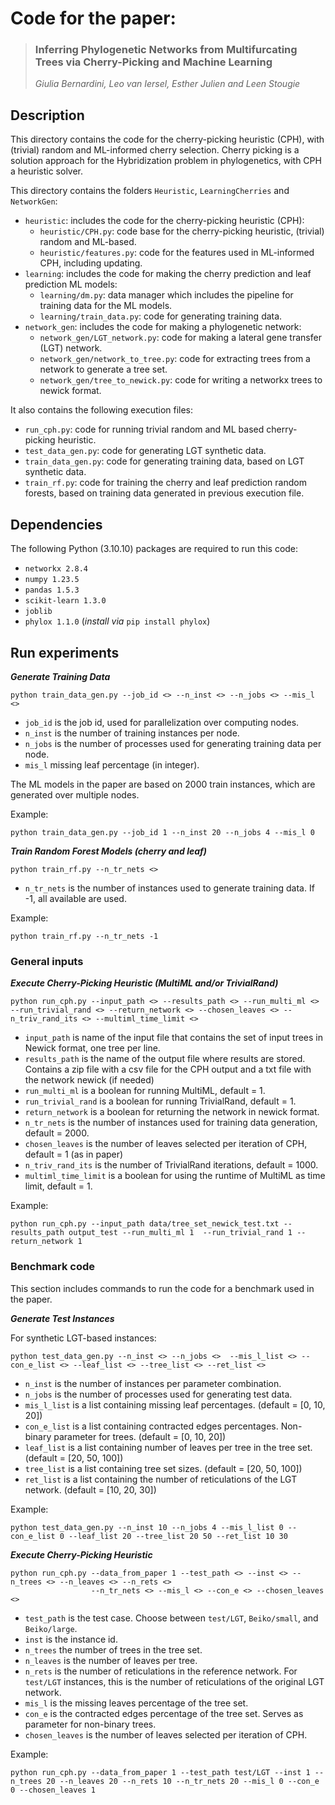 # Code for the paper:
> ### Inferring Phylogenetic Networks from Multifurcating Trees via Cherry-Picking and Machine Learning
> *Giulia Bernardini, Leo van Iersel, Esther Julien and Leen Stougie*

## Description

This directory contains the code for the cherry-picking heuristic (CPH), with (trivial) random and ML-informed cherry selection. Cherry picking is a solution approach for the Hybridization problem in phylogenetics, with CPH a heuristic solver.

This directory contains the folders `Heuristic`, `LearningCherries` and `NetworkGen`:
- `heuristic`: includes the code for the cherry-picking heuristic (CPH):
  - `heuristic/CPH.py`: code base for the cherry-picking heuristic, (trivial) random and ML-based.
  - `heuristic/features.py`: code for the features used in ML-informed CPH, including updating.
- `learning`: includes the code for making the cherry prediction and leaf prediction ML models:
  - `learning/dm.py`: data manager which includes the pipeline for training data for the ML models.
  - `learning/train_data.py`: code for generating training data.
- `network_gen`: includes the code for making a phylogenetic network:
  - `network_gen/LGT_network.py`: code for making a lateral gene transfer (LGT) network.
  - `network_gen/network_to_tree.py`: code for extracting trees from a network to generate a tree set.
  - `network_gen/tree_to_newick.py`: code for writing a networkx trees to newick format.

It also contains the following execution files:
- `run_cph.py`: code for running trivial random and ML based cherry-picking heuristic.
- `test_data_gen.py`: code for generating LGT synthetic data.
- `train_data_gen.py`: code for generating training data, based on LGT synthetic data.
- `train_rf.py`: code for training the cherry and leaf prediction random forests, based on training data generated in previous execution file.

## Dependencies
The following Python (3.10.10) packages are required to run this code: 
- `networkx 2.8.4`
- `numpy 1.23.5`
- `pandas 1.5.3`
- `scikit-learn 1.3.0`
- `joblib `
- `phylox 1.1.0` (*install via* ```pip install phylox```)


## Run experiments

**_Generate Training Data_**
```commandline
python train_data_gen.py --job_id <> --n_inst <> --n_jobs <> --mis_l <>
```
- `job_id` is the job id, used for parallelization over computing nodes.
- `n_inst` is the number of training instances per node.
- `n_jobs` is the number of processes used for generating training data per node.
- `mis_l` missing leaf percentage (in integer).

The ML models in the paper are based on 2000 train instances, which are generated over multiple nodes.

Example:
```commandline
python train_data_gen.py --job_id 1 --n_inst 20 --n_jobs 4 --mis_l 0
```

**_Train Random Forest Models (cherry and leaf)_**
```commandline
python train_rf.py --n_tr_nets <>
```
- `n_tr_nets` is the number of instances used to generate training data. If -1, all available are used.

Example:
```commandline
python train_rf.py --n_tr_nets -1
```

### General inputs
**_Execute Cherry-Picking Heuristic (MultiML and/or TrivialRand)_**
```commandline
python run_cph.py --input_path <> --results_path <> --run_multi_ml <> --run_trivial_rand <> --return_network <> --chosen_leaves <> --n_triv_rand_its <> --multiml_time_limit <>
```
- `input_path` is name of the input file that contains the set of input trees in Newick format, one tree per line.
- `results_path` is the name of the output file where results are stored. Contains a zip file with a csv file for the CPH output and a txt file with the network newick (if needed)
- `run_multi_ml` is a boolean for running MultiML, default = 1.
- `run_trivial_rand` is a boolean for running TrivialRand, default = 1.
- `return_network` is a boolean for returning the network in newick format.
- `n_tr_nets` is the number of instances used for training data generation, default = 2000.
- `chosen_leaves` is the number of leaves selected per iteration of CPH, default = 1 (as in paper)
- `n_triv_rand_its` is the number of TrivialRand iterations, default = 1000.
- `multiml_time_limit` is a boolean for using the runtime of MultiML as time limit, default = 1.

Example: 
```commandline
python run_cph.py --input_path data/tree_set_newick_test.txt --results_path output_test --run_multi_ml 1  --run_trivial_rand 1 --return_network 1
```



### Benchmark code
This section includes commands to run the code for a benchmark used in the paper.

**_Generate Test Instances_**

For synthetic LGT-based instances:
```commandline
python test_data_gen.py --n_inst <> --n_jobs <>  --mis_l_list <> --con_e_list <> --leaf_list <> --tree_list <> --ret_list <>
```
- `n_inst` is the number of instances per parameter combination.
- `n_jobs` is the number of processes used for generating test data.
- `mis_l_list` is a list containing missing leaf percentages. (default = [0, 10, 20])
- `con_e_list` is a list containing contracted edges percentages. Non-binary parameter for trees. (default = [0, 10, 20])
- `leaf_list` is a list containing number of leaves per tree in the tree set. (default = [20, 50, 100])
- `tree_list` is a list containing tree set sizes. (default = [20, 50, 100])
- `ret_list` is a list containing the number of reticulations of the LGT network. (default = [10, 20, 30])

Example: 
```commandline
python test_data_gen.py --n_inst 10 --n_jobs 4 --mis_l_list 0 --con_e_list 0 --leaf_list 20 --tree_list 20 50 --ret_list 10 30
```


**_Execute Cherry-Picking Heuristic_**
```commandline
python run_cph.py --data_from_paper 1 --test_path <> --inst <> --n_trees <> --n_leaves <> --n_rets <>
                  --n_tr_nets <> --mis_l <> --con_e <> --chosen_leaves <>
```
- `test_path` is the test case. Choose between `test/LGT`, `Beiko/small`, and `Beiko/large`.
- `inst` is the instance id.
- `n_trees` the number of trees in the tree set.
- `n_leaves` is the number of leaves per tree.
- `n_rets` is the number of reticulations in the reference network. For `test/LGT` instances, this is the number of reticulations of the original LGT network.
- `mis_l` is the missing leaves percentage of the tree set.
- `con_e` is the contracted edges percentage of the tree set. Serves as parameter for non-binary trees.
- `chosen_leaves` is the number of leaves selected per iteration of CPH.

Example: 
```commandline
python run_cph.py --data_from_paper 1 --test_path test/LGT --inst 1 --n_trees 20 --n_leaves 20 --n_rets 10 --n_tr_nets 20 --mis_l 0 --con_e 0 --chosen_leaves 1
```

